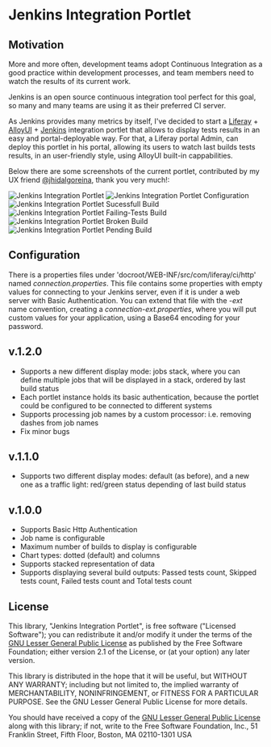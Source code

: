 # Jenkins Integration Portlet

## Motivation

More and more often, development teams adopt Continuous Integration as a good practice within development processes, and team members need to watch the results of its current work.

Jenkins is an open source continuous integration tool perfect for this goal, so many and many teams are using it as their preferred CI server.

As Jenkins provides many metrics by itself, I've decided to start a [Liferay](http://www.liferay.com) + [AlloyUI](http://www.alloyui.com) + [Jenkins](http://www.jenkins-ci.org) integration portlet that allows to display tests results in an easy and portal-deployable way. For that, a Liferay portal Admin, can deploy this portlet in his portal, allowing its users to watch last builds tests results, in an user-friendly style, using AlloyUI built-in cappabilities.

Below there are some screenshots of the current portlet, contributed by my UX friend [@jhidalgoreina](https://twitter.com/jhidalgoreina), thank you very much!:

<img title="Jenkins Integration Portlet" src="https://github.com/mdelapenya/jenkins-integration-portlet/raw/6.2.x/images/jenkins-integration-portlet-001.png" />
<img title="Jenkins Integration Portlet Configuration" src="https://github.com/mdelapenya/jenkins-integration-portlet/raw/6.2.x/images/jenkins-integration-portlet-002.png" />
<img title="Jenkins Integration Portlet Sucessfull Build" src="https://github.com/mdelapenya/jenkins-integration-portlet/raw/6.2.x/images/jenkins-integration-portlet-003.png" />
<img title="Jenkins Integration Portlet Failing-Tests Build" src="https://github.com/mdelapenya/jenkins-integration-portlet/raw/6.2.x/images/jenkins-integration-portlet-004.png" />
<img title="Jenkins Integration Portlet Broken Build" src="https://github.com/mdelapenya/jenkins-integration-portlet/raw/6.2.x/images/jenkins-integration-portlet-005.png" />
<img title="Jenkins Integration Portlet Pending Build" src="https://github.com/mdelapenya/jenkins-integration-portlet/raw/6.2.x/images/jenkins-integration-portlet-006.png" />

## Configuration

There is a properties files under 'docroot/WEB-INF/src/com/liferay/ci/http' named *connection.properties*. This file contains some properties with empty values for connecting to your Jenkins server, even if it is under a web server with Basic Authentication. You can extend that file with the *-ext* name convention, creating a *connection-ext.properties*, where you will put custom values for your application, using a Base64 encoding for your password.

## v.1.2.0

* Supports a new different display mode: jobs stack, where you can define multiple jobs that will be displayed in a stack, ordered by last build status
* Each portlet instance holds its basic authentication, because the portlet could be configured to be connected to different systems
* Supports processing job names by a custom processor: i.e. removing dashes from job names
* Fix minor bugs

## v.1.1.0

* Supports two different display modes: default (as before), and a new one as a traffic light: red/green status depending of last build status 

## v.1.0.0

* Supports Basic Http Authentication
* Job name is configurable
* Maximum number of builds to display is configurable
* Chart types: dotted (default) and columns
* Supports stacked representation of data
* Supports displaying several build outputs: Passed tests count, Skipped tests count, Failed tests count and Total tests count


## License

This library, "Jenkins Integration Portlet", is free software ("Licensed Software"); you can redistribute it and/or modify it under the terms of the [GNU Lesser General Public License](http://www.gnu.org/licenses/lgpl-2.1.html) as published by the Free Software Foundation; either version 2.1 of the License, or (at your option) any later version.

This library is distributed in the hope that it will be useful, but WITHOUT ANY WARRANTY; including but not limited to, the implied warranty of MERCHANTABILITY, NONINFRINGEMENT, or FITNESS FOR A PARTICULAR PURPOSE. See the GNU Lesser General Public License for more details.

You should have received a copy of the [GNU Lesser General Public License](http://www.gnu.org/licenses/lgpl-2.1.html) along with this library; if not, write to the Free Software Foundation, Inc., 51 Franklin Street, Fifth Floor, Boston, MA 02110-1301 USA

